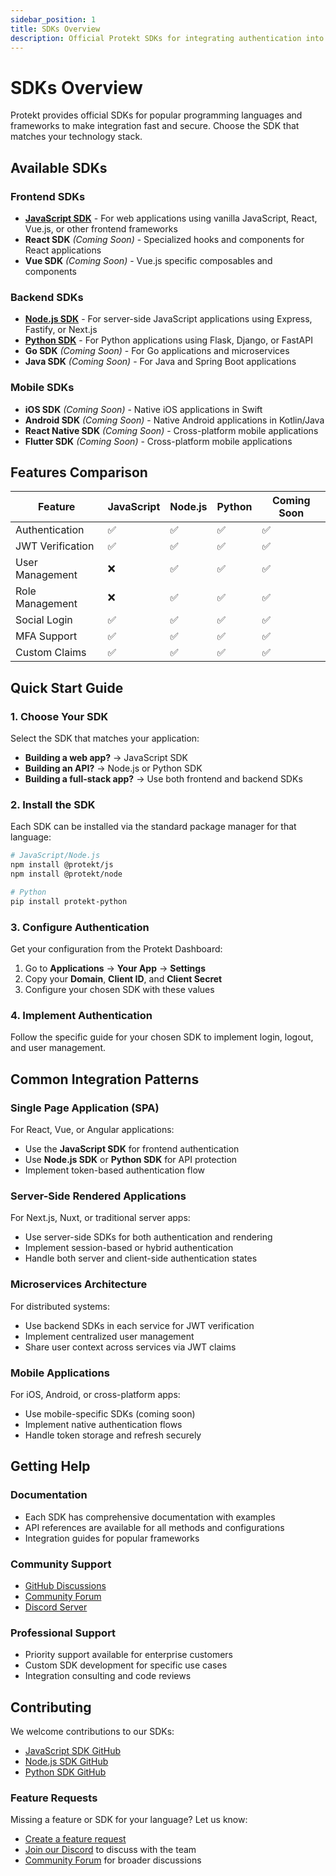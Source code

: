 ```yaml
---
sidebar_position: 1
title: SDKs Overview
description: Official Protekt SDKs for integrating authentication into your applications
---
```


# SDKs Overview

Protekt provides official SDKs for popular programming languages and frameworks to make integration fast and secure. Choose the SDK that matches your technology stack.

## Available SDKs

### Frontend SDKs

- **[JavaScript SDK](./javascript)** - For web applications using vanilla JavaScript, React, Vue.js, or other frontend frameworks
- **React SDK** *(Coming Soon)* - Specialized hooks and components for React applications
- **Vue SDK** *(Coming Soon)* - Vue.js specific composables and components

### Backend SDKs

- **[Node.js SDK](./node)** - For server-side JavaScript applications using Express, Fastify, or Next.js
- **[Python SDK](./python)** - For Python applications using Flask, Django, or FastAPI
- **Go SDK** *(Coming Soon)* - For Go applications and microservices
- **Java SDK** *(Coming Soon)* - For Java and Spring Boot applications

### Mobile SDKs

- **iOS SDK** *(Coming Soon)* - Native iOS applications in Swift
- **Android SDK** *(Coming Soon)* - Native Android applications in Kotlin/Java
- **React Native SDK** *(Coming Soon)* - Cross-platform mobile applications
- **Flutter SDK** *(Coming Soon)* - Cross-platform mobile applications

## Features Comparison

| Feature | JavaScript | Node.js | Python | Coming Soon |
|---------|------------|---------|--------|-------------|
| Authentication | ✅ | ✅ | ✅ | ✅ |
| JWT Verification | ✅ | ✅ | ✅ | ✅ |
| User Management | ❌ | ✅ | ✅ | ✅ |
| Role Management | ❌ | ✅ | ✅ | ✅ |
| Social Login | ✅ | ✅ | ✅ | ✅ |
| MFA Support | ✅ | ✅ | ✅ | ✅ |
| Custom Claims | ✅ | ✅ | ✅ | ✅ |

## Quick Start Guide

### 1. Choose Your SDK

Select the SDK that matches your application:

- **Building a web app?** → JavaScript SDK
- **Building an API?** → Node.js or Python SDK  
- **Building a full-stack app?** → Use both frontend and backend SDKs

### 2. Install the SDK

Each SDK can be installed via the standard package manager for that language:

```bash
# JavaScript/Node.js
npm install @protekt/js
npm install @protekt/node

# Python  
pip install protekt-python
```

### 3. Configure Authentication

Get your configuration from the Protekt Dashboard:

1. Go to **Applications** → **Your App** → **Settings**
2. Copy your **Domain**, **Client ID**, and **Client Secret**
3. Configure your chosen SDK with these values

### 4. Implement Authentication

Follow the specific guide for your chosen SDK to implement login, logout, and user management.

## Common Integration Patterns

### Single Page Application (SPA)

For React, Vue, or Angular applications:

- Use the **JavaScript SDK** for frontend authentication
- Use **Node.js SDK** or **Python SDK** for API protection
- Implement token-based authentication flow

### Server-Side Rendered Applications

For Next.js, Nuxt, or traditional server apps:

- Use server-side SDKs for both authentication and rendering
- Implement session-based or hybrid authentication
- Handle both server and client-side authentication states

### Microservices Architecture

For distributed systems:

- Use backend SDKs in each service for JWT verification
- Implement centralized user management
- Share user context across services via JWT claims

### Mobile Applications

For iOS, Android, or cross-platform apps:

- Use mobile-specific SDKs (coming soon)
- Implement native authentication flows
- Handle token storage and refresh securely

## Getting Help

### Documentation
- Each SDK has comprehensive documentation with examples
- API references are available for all methods and configurations
- Integration guides for popular frameworks

### Community Support
- [GitHub Discussions](https://github.com/protekt/sdks/discussions)
- [Community Forum](https://community.protekt.dev)
- [Discord Server](https://discord.gg/protekt)

### Professional Support
- Priority support available for enterprise customers
- Custom SDK development for specific use cases
- Integration consulting and code reviews

## Contributing

We welcome contributions to our SDKs:

- [JavaScript SDK GitHub](https://github.com/protekt/js-sdk)
- [Node.js SDK GitHub](https://github.com/protekt/node-sdk)  
- [Python SDK GitHub](https://github.com/protekt/python-sdk)

### Feature Requests

Missing a feature or SDK for your language? Let us know:

- [Create a feature request](https://github.com/protekt/sdks/issues/new?template=feature_request.md)
- [Join our Discord](https://discord.gg/protekt) to discuss with the team
- [Community Forum](https://community.protekt.dev) for broader discussions
